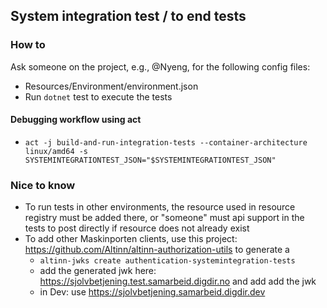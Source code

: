 ## System integration test / to end tests

### How to

Ask someone on the project, e.g., @Nyeng, for the following config files: 
- Resources/Environment/environment.json
- Run `dotnet` test to execute the tests

#### Debugging workflow using act
- `act -j build-and-run-integration-tests --container-architecture linux/amd64 -s SYSTEMINTEGRATIONTEST_JSON="$SYSTEMINTEGRATIONTEST_JSON"`

### Nice to know
- To run tests in other environments, the resource used in resource registry must be added there, or "someone" must api support in the tests to post directly if resource does not already exist
- To add other Maskinporten clients, use this project: https://github.com/Altinn/altinn-authorization-utils to generate a 
    - `altinn-jwks create authentication-systemintegration-tests`
    - add the generated jwk here: https://sjolvbetjening.test.samarbeid.digdir.no and add add the jwk
    - in Dev: use https://sjolvbetjening.samarbeid.digdir.dev






